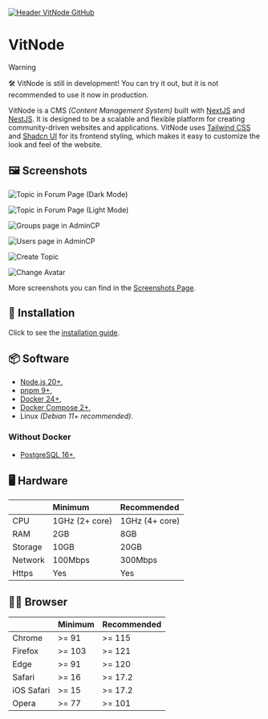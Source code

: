 [![Header VitNode GitHub](https://raw.githubusercontent.com/aXenDeveloper/vitnode/canary/docs/public/header.jpg "Header VitNode GitHub")](https://vitnode.com/)

# VitNode

> [!WARNING]
> 🛠️ VitNode is still in development! You can try it out, but it is not recommended to use it now in production.

VitNode is a CMS _(Content Management System)_ built with [NextJS](https://nextjs.org/) and [NestJS](https://nestjs.com/). It is designed to be a scalable and flexible platform for creating community-driven websites and applications. VitNode uses [Tailwind CSS](https://tailwindcss.com/) and [Shadcn UI](https://ui.shadcn.com/) for its frontend styling, which makes it easy to customize the look and feel of the website.

## 🖼️ Screenshots

![Topic in Forum Page (Dark Mode)](https://raw.githubusercontent.com/aXenDeveloper/vitnode/canary/docs/assets/screenshots/1.png "Topic in Forum Page (Dark Mode)")

![Topic in Forum Page (Light Mode)](https://raw.githubusercontent.com/aXenDeveloper/vitnode/canary/docs/assets/screenshots/2.png "Topic in Forum Page (Light Mode)")

![Groups page in AdminCP](https://raw.githubusercontent.com/aXenDeveloper/vitnode/canary/docs/assets/screenshots/12.png "Groups page in AdminCP")

![Users page in AdminCP](https://raw.githubusercontent.com/aXenDeveloper/vitnode/canary/docs/assets/screenshots/10.png "Users page in AdminCP")

![Create Topic](https://raw.githubusercontent.com/aXenDeveloper/vitnode/canary/docs/assets/screenshots/8.png "Create Topic")

![Change Avatar](https://raw.githubusercontent.com/aXenDeveloper/vitnode/canary/docs/assets/screenshots/3.png "Change Avatar")

More screenshots you can find in the [Screenshots Page](https://vitnode.com/screenshots).

## 🚀 Installation

Click to see the [installation guide](https://vitnode.com/setup/overview).

## 📦 Software

- [Node.js 20+](https://nodejs.org/),
- [pnpm 9+](https://pnpm.io/),
- [Docker 24+](https://www.docker.com/),
- [Docker Compose 2+](https://docs.docker.com/compose/),
- Linux _(Debian 11+ recommended)_.

### Without Docker

- [PostgreSQL 16+](https://www.postgresql.org/),

## 🖥️ Hardware

|         | Minimum        | Recommended    |
| :------ | :------------- | :------------- |
| CPU     | 1GHz (2+ core) | 1GHz (4+ core) |
| RAM     | 2GB            | 8GB            |
| Storage | 10GB           | 20GB           |
| Network | 100Mbps        | 300Mbps        |
| Https   | Yes            | Yes            |

## 🧑‍💻 Browser

|            | Minimum | Recommended |
| :--------- | :------ | :---------- |
| Chrome     | >= 91   | >= 115      |
| Firefox    | >= 103  | >= 121      |
| Edge       | >= 91   | >= 120      |
| Safari     | >= 16   | >= 17.2     |
| iOS Safari | >= 15   | >= 17.2     |
| Opera      | >= 77   | >= 101      |
